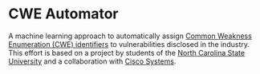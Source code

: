 # CWE Automator
A machine learning approach to automatically assign [Common Weakness Enumeration (CWE) identifiers](https://cwe.mitre.org/) to vulnerabilities disclosed in the industry. This effort is based on a project by students of the [North Carolina State University](https://www.ncsu.edu/) and a collaboration with [Cisco Systems](https://cisco.com).
